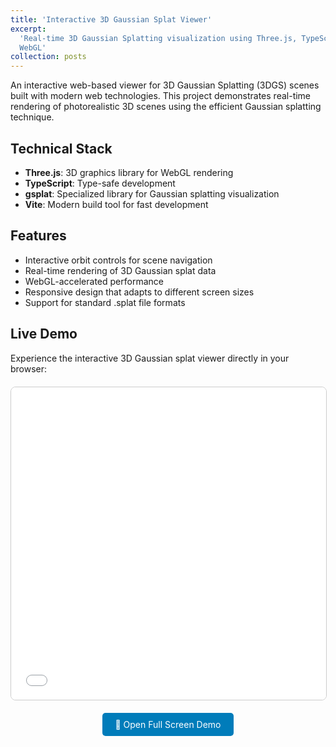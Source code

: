 ```yaml
---
title: 'Interactive 3D Gaussian Splat Viewer'
excerpt:
  'Real-time 3D Gaussian Splatting visualization using Three.js, TypeScript, and
  WebGL'
collection: posts
---
```


An interactive web-based viewer for 3D Gaussian Splatting (3DGS) scenes built
with modern web technologies. This project demonstrates real-time rendering of
photorealistic 3D scenes using the efficient Gaussian splatting technique.

## Technical Stack

- **Three.js**: 3D graphics library for WebGL rendering
- **TypeScript**: Type-safe development
- **gsplat**: Specialized library for Gaussian splatting visualization
- **Vite**: Modern build tool for fast development

## Features

- Interactive orbit controls for scene navigation
- Real-time rendering of 3D Gaussian splat data
- WebGL-accelerated performance
- Responsive design that adapts to different screen sizes
- Support for standard .splat file formats

## Live Demo

Experience the interactive 3D Gaussian splat viewer directly in your browser:

<div style="text-align: center; margin: 20px 0;">
  <iframe
    src="/assets/demos/gsplat-viewer/index.html"
    width="100%"
    height="500px"
    style="border: 1px solid #ccc; border-radius: 8px;"
    frameborder="0">
    Your browser does not support iframes.
    <a href="/assets/demos/gsplat-viewer/index.html" target="_blank">Open demo in new window</a>
  </iframe>
</div>

<div style="text-align: center; margin: 10px 0;">
  <a href="/assets/demos/gsplat-viewer/index.html" target="_blank" style="display: inline-block; padding: 10px 20px; background-color: #007cba; color: white; text-decoration: none; border-radius: 5px;">🚀 Open Full Screen Demo</a>
</div>
